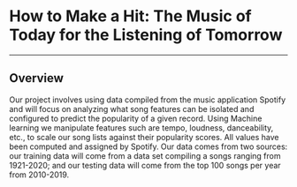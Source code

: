 # How to Make a Hit: The Music of Today for the Listening of Tomorrow
---
## Overview
Our project involves using data compiled from the music application Spotify and will focus on analyzing what song features can be isolated and configured to predict the popularity of a given record. Using Machine learning we manipulate features such are tempo, loudness, danceability, etc., to scale our song lists against their popularity scores. All values have been computed and assigned by Spotify. Our data comes from two sources: our training data will come from a data set compiling a songs ranging from 1921-2020; and our testing data will come from the top 100 songs per year from 2010-2019.
